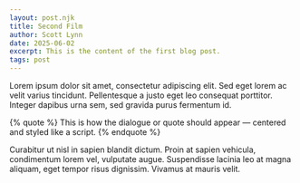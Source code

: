 ```yaml
---
layout: post.njk
title: Second Film
author: Scott Lynn
date: 2025-06-02
excerpt: This is the content of the first blog post.
tags: post
---
```


Lorem ipsum dolor sit amet, consectetur adipiscing elit. Sed eget lorem ac velit varius tincidunt. Pellentesque a justo eget leo consequat porttitor. Integer dapibus urna sem, sed gravida purus fermentum id.

{% quote %}
This is how the dialogue or quote should appear — centered and styled like a script.
{% endquote %}

Curabitur ut nisl in sapien blandit dictum. Proin at sapien vehicula, condimentum lorem vel, vulputate augue. Suspendisse lacinia leo at magna aliquam, eget tempor risus dignissim. Vivamus at mauris velit.
